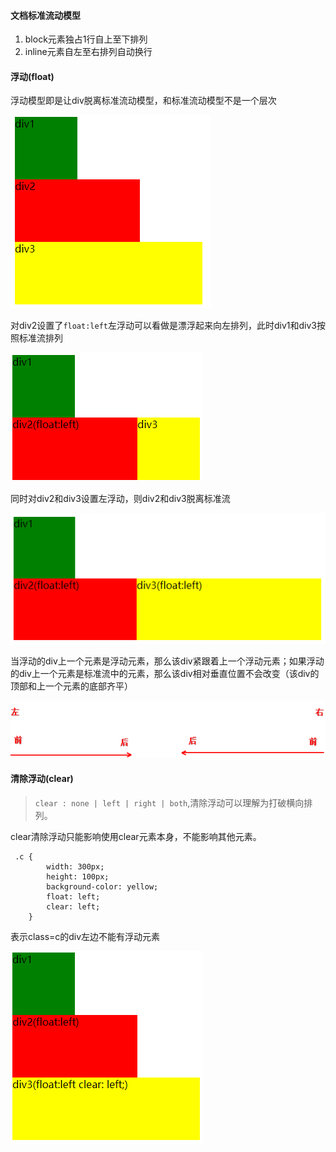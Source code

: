 #### 文档标准流动模型
1. block元素独占1行自上至下排列
2. inline元素自左至右排列自动换行


#### 浮动(float)

浮动模型即是让div脱离标准流动模型，和标准流动模型不是一个层次

![标准流下的div](https://github.com/luyufa/NodeLearning/blob/master/css/float/1.png)


对div2设置了`float:left`左浮动可以看做是漂浮起来向左排列，此时div1和div3按照标准流排列

![一个元素左浮动](https://github.com/luyufa/NodeLearning/blob/master/css/float/2.png)

同时对div2和div3设置左浮动，则div2和div3脱离标准流

![多个元素左浮动](https://github.com/luyufa/NodeLearning/blob/master/css/float/3.png)

当浮动的div上一个元素是浮动元素，那么该div紧跟着上一个浮动元素；如果浮动的div上一个元素是标准流中的元素，那么该div相对垂直位置不会改变（该div的顶部和上一个元素的底部齐平）

![前后左右](https://github.com/luyufa/NodeLearning/blob/master/css/float/4.png)

#### 清除浮动(clear)
> `clear : none | left | right | both`,清除浮动可以理解为打破横向排列。

clear清除浮动只能影响使用clear元素本身，不能影响其他元素。

```
 .c {
        width: 300px;
        height: 100px;
        background-color: yellow;
        float: left;
        clear: left;
    }
```
表示class=c的div左边不能有浮动元素

![清除浮动](https://github.com/luyufa/NodeLearning/blob/master/css/float/5.png)